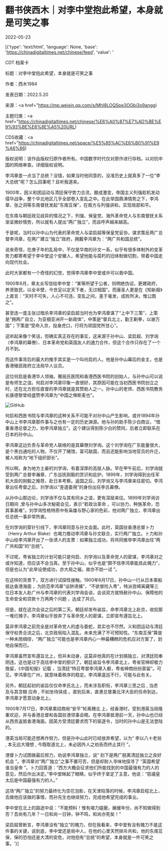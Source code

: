 # 翻书侠西木｜对李中堂抱此希望，本身就是可笑之事

2022-05-23

[{'type': 'text/html', 'language': None, 'base': 'https://chinadigitaltimes.net/chinese/feed', 'value': '

CDT 档案卡

标题：对李中堂抱此希望，本身就是可笑之事

作者：西木1984

发表日期：2022.5.20

来源：<a href="https://mp.weixin.qq.com/s/MhI8LOQSpe3OGbi3o9angg)

主题归类：<a href="https://chinadigitaltimes.net/chinese/%E6%A0%87%E7%AD%BE%E9%93%BE%E6%8E%A5%20URL)

CDS收藏：<a href="https://chinadigitaltimes.net/space/%E5%85%AC%E6%B0%91%E9%A6%86)

版权说明：该作品版权归原作者所有。中国数字时代仅对原作进行存档，以对抗中国的网络审查。详细版权说明。





李鸿章差一点当了总统？没错，如果当时他同意的，没准历史上就真多了一位“李大总统”呢？怎么回事呢？且听我道来。

1900年，因义和团运动与清廷保守势力合流，酿成激变，帝国主义列强趁机发动侵华战争，整个华北地区几乎全部卷入变乱之中。在此举国鼎沸情势之下，李鸿章、张之洞等东南督抚发起“东南互保”，在南方与列强讲和，实现局部和平。

在东南与朝廷政见歧异的情况之下，列强、保皇党、海外革命党人与东南督抚关系渐呈微妙情势，所以就有人提出“两广独立”，而且呼声越来越高。

于是呢，当时以孙中山为代表的革命党人与梁启超等保皇党妥协，谋求策反两广总督李鸿章，在两广建立“独立”政府，拥戴李鸿章为：“两广共和国总统”。

说来奇怪，在庚子年的乱局中，不仅是华南的孙文一系，似乎有很多体制外的变革势力都寄希望于李中堂这个安徽人，希望他能与腐朽的旧体制做切割，带着中国走向现代社会。

此时大家都有一个奇怪的幻觉，觉得李鸿章李中堂或许可以救中国。

1900年6月，章太炎写信给李中堂：“某等所望于公者，则明绝伪诏，更建政府，养贤致民，以全半壁，今世足以定天下者，无过相国”。而康圣人更是在《知新报》上直言：“天时不可失，人心不可违，变乱之间，差于毫发，成败所决，惟公图之”。

甚至连一度主张过暗杀李鸿章的梁启超当时也为李鸿章谋了“上中下三策”，上策是“拥两广自立，为亚细亚洲开一新政体”，中策是“督兵北上，勤王剿拳，以谢万国”；下策是“受命入京，投身虎口，行将为顽固党所甘心”。

这听起来像个笑话，但确实真正存在的事实，这来源于孙中山、梁启超、刘学询（李鸿章的幕僚）、日本革命党和英国友人的通力合作，但这个合作只存在了一个月不到。

而这件事背后的最大的推手其实是一个叫何启的人。他是孙中山幕后的金主，也是香港殖民政府立法局华人议员。

这位何启是香港华人领袖，雅丽氏医院和香港西医书院的创始人，与孙中山可以说是有师生之谊。何启对李鸿章印象一直很好，其原因可能在当初西医书院创立之时，还在北方担任直督的李鸿章就是其赞助人之一。孙中山的老师、西医书院教务长康德黎曾经盛赞李鸿章为“中国之俾斯麦也”。

![GitHub](https://chinadigitaltimes.net/chinese/files/2022/05/post-681832-628b09fc8e99a.)

何启和西医书院与李鸿章的这种关系不可能不对孙中山产生影响，或许1894年孙中山上书李鸿章那件事与之也有一定的历史渊源。他与孙的助手陈少白商议，“借重香港总督之力，劝李鸿章独立”。这个建议得到陈少白的赞同，后者立即联系在日本的孙中山。

李鸿章这边负责与革命党人联络的是其幕僚刘学询。这个刘学询在广东能量很大，是个黑白通吃的人物，不仅开了赌馆，富可敌国，而且还能影响当地官员的升迁，被人戏称为“地下组织部长”。

所以啊，身为地方土豪的刘学询，有着深厚的高层人脉。早在甲午前后，刘学询就受到两广总督李瀚章、广东巡抚刚毅的赏识和庇护。1899年，刘学询得到出任军机大臣的刚毅之推荐，赴日本考察。返国之后，刘学询又与李鸿章来往密切。李鸿章出任粤督之后，刘学询以“差遣委用”的身份出任李氏幕僚。

从孙中山那边论，刘学询不仅与其有同乡之谊，更有深层来往。1899年刘学询访日期间 ,曾与孙中山多次秘密会见，表示“若政治革命 ，可以协力，种族革命，恐其事甚难”。刘学询性格特质中有枭雄与野心家的色彩，他对两广独立，李鸿章出任总统一事非常热衷。

在刘学询的穿针引线下，李鸿章同意与孙文会面。此时，英国驻香港总督卜力（Henry Arthur Blake）也竭力推动李鸿章与孙文联合，实行两广独立。卜力和孙中山给李鸿章开出了一张诱人的支票：如果独立成功，将共同推举李鸿章出任“两广共和国”的“总统”。

不过呢，粤省独立的计划可能只是何启、刘学询以及革命党人的密谋，李鸿章对之或许知道，但应该不会当真。至于孙中山，似乎也是“颇不信李鸿章能具此魄力”，但是也认为“此举设使成功，亦大局之福，故亦不妨一试 ”。

在这样的背景下，双方进行试探性接触。1900年6月17日，孙中山一行从日本乘船抵达香港海面 ，为防范李鸿章“设阱诱捕”，“不欲冒险入粤”，特派宫崎寅藏等三位日本友人赴广州与李鸿章的代表刘学询会谈，会谈双方就特赦孙中山、保障他的生命安全和贷款十万两两个问题 ，达成了共识。

但是，就在这次会谈之后的第二天。朝廷却发布谕旨，命李鸿章北上赴京，收拾那一堆烂摊子。李鸿章似乎放弃了与革命党人的密谋，立即宣布遵旨北上。

莫非李鸿章之前完全是对革命党人的虚与委蛇，其实也不尽然。义和团运动与清廷保守权贵合流之后，北京政局陷入混乱，未来充满了不可预知性。“东南互保”算是一种未雨绸缪，“两广独立”可能也是李鸿章内心一种最糟糕的危机应对方案了，划地自保而已。

李鸿章虽然宣布遵旨北上，但并未动身，这莫非他真的在计划搞独立，对清廷阳奉阴违，这也是过于高估李中堂的胆识了。朝廷谕旨令李鸿章北上，粤省官绅却极力挽留，《中国旬报》记载 ，当清廷“特召粤督李鸿章入都，粤省绅商纷纷禀留”。可见，李鸿章在广州，就意味着秩序的稳定。李鸿章逡巡不行，可能与此有关。

另外，朝廷起初的谕旨仅仅命李氏北上，而未涉及职衔，李鸿章三思之后 , 当虑 及与其含糊 应命 , 不如坐待挟成 。直到后来，直隶总督兼北洋大臣的任命到达，李鸿章才愿意动身北上。

1900年7月17日，李鸿章乘招商局“安平”轮离穗北 上，经香港时，受到港英当局隆重欢迎，并与香港总督和各国驻港领事会晤。在李鸿章抵港前一天，孙中山也已经从西贡返抵香港海面。因英方受清廷要求而下的驱逐令，当时的孙中山是无法登陆的。

港英当局可能还想再作努力，但是孙中山此时已经放弃希望，以为“ 李以八十老翁 , 本无远大理想 , 今既取道北上，未必因外人之劝告而终止其行 ”。

港督卜力试图做最后努力，劝说李鸿章独立，说“ 刻下是两广脱离清廷独立之良好机会 ”。李鸿章对“两广独立”之事不置可否，但是却耐人寻味地探寻了 “英国希望谁当皇帝 ”。卜力回答道：“西方大概会征求他们所能找到的中国最强有力的人的意见，然后作出决定。”李中堂眯起了眼睛，似乎终于拿定了主意，他说：“慈禧皇太后是中国最强有力的人。”

这场“两广独立”的努力最终化为空花泡影，在天津陷落的时候，李鸿章启程北上，去做他应该做的事情，而孙先生也继续努力，完成他希望完成的事业。

李中堂在北上的路途中说：“不能预料！惟有竭力磋磨，展缓年份，尚不知做得到否？吾尚有几年？一日和尚一日钟，钟不鸣，和尚亦死矣！”

梁启超曾断言，李鸿章没有“独立”的魄力，但在我看来，李中堂有没有魄力不是这件事的关键，说到底，李中堂还是局中人，在他的心里天然排斥共和，他的东南互保，保的恐怕还是大清的安危，对他抱有“总统”的希望，本身就是一件可笑之事。'}]